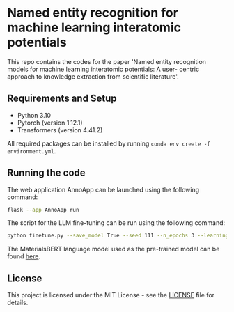 # Named entity recognition for machine learning interatomic potentials

This repo contains the codes for the paper 'Named entity recognition models for machine learning interatomic potentials: A user-
centric approach to knowledge extraction from scientific literature'.

## Requirements and Setup

- Python 3.10
- Pytorch (version 1.12.1)
- Transformers (version 4.41.2)

All required packages can be installed by running `conda env create -f environment.yml`.

## Running the code

The web application AnnoApp can be launched using the following command:
```bash
flask --app AnnoApp run
```

The script for the LLM fine-tuning can be run using the following command:

```bash
python finetune.py --save_model True --seed 111 --n_epochs 3 --learning_rate 0.00005
```


The MaterialsBERT language model used as the pre-trained model can be found [here](https://huggingface.co/pranav-s/MaterialsBERT).

## License
This project is licensed under the MIT License - see the [LICENSE](./LICENSE.md) file for details.
